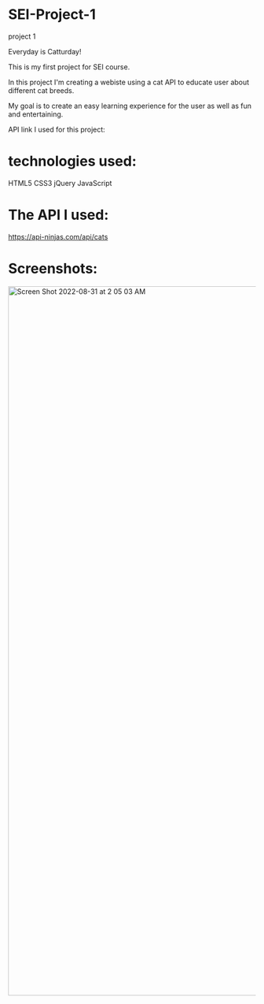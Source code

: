 # SEI-Project-1
project 1 

Everyday is Catturday!

This is my first project for SEI course.

In this project I'm creating a webiste using a cat API to educate user about different cat breeds.

My goal is to create an easy learning experience for the user as well as fun and entertaining. 

API link I used for this project:


# technologies used:

HTML5 
CSS3
jQuery
JavaScript


# The API I used:

https://api-ninjas.com/api/cats


# Screenshots:
<img width="1440" alt="Screen Shot 2022-08-31 at 2 05 03 AM" src="https://user-images.githubusercontent.com/110922883/187605877-f5556b02-7508-4a84-b275-8644b420a2ef.png">




















